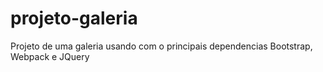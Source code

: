 # projeto-galeria
Projeto de uma galeria usando com o principais dependencias Bootstrap, Webpack e JQuery
